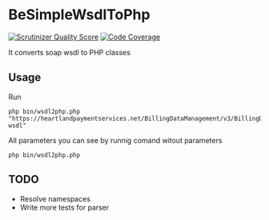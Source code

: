 BeSimpleWsdlToPhp
=================
[![Scrutinizer Quality Score](https://scrutinizer-ci.com/g/66Ton99/BeSimpleWsdlToPhp/badges/quality-score.png?s=b3739e8ed4453ba475fa5bac1f680f559c10fe5d)](https://scrutinizer-ci.com/g/66Ton99/BeSimpleWsdlToPhp/)
[![Code Coverage](https://scrutinizer-ci.com/g/66Ton99/BeSimpleWsdlToPhp/badges/coverage.png?s=0006eebfab27dc0d6a951df994a59f41b3e3db1e)](https://scrutinizer-ci.com/g/66Ton99/BeSimpleWsdlToPhp/)


It converts soap wsdl to PHP classes

Usage
-----

Run
```
php bin/wsdl2php.php "https://heartlandpaymentservices.net/BillingDataManagement/v3/BillingDataManagementService.svc?wsdl"
```
All parameters you can see by runnig comand witout parameters
```
php bin/wsdl2php.php
```

TODO
----

* Resolve namespaces
* Write more tests for parser
